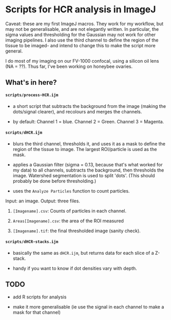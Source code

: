 # Scripts for HCR analysis in ImageJ 

Caveat: these are my first ImageJ macros. They work for my workflow, but may not be generalisable, and are not elegantly written. In particular, the sigma values and thresholding for the Gaussian may not work for other imaging pipelines. I also use the third channel to define the region of the tissue to be imaged- and intend to change this to make the script more general. 

I do most of my imaging on our FV-1000 confocal, using a silicon oil lens (NA = ??). Thus far, I've been working on honeybee ovaries.  

## What's in here? 

#### `scripts/process-HCR.ijm` 

- a short script that subtracts the background from the image (making the dots/signal clearer), and recolours and merges the channels.

- by default: Channel 1 = blue. Channel 2 = Green. Channel 3 = Magenta. 

#### `scripts/dHCR.ijm`

- blurs the third channel, thresholds it, and uses it as a mask to define the region of the tissue to image. The largest ROI/particle is used as the mask. 

- applies a Gaussian filter (sigma = 0.13, because that's what worked for my data) to all channels, subtracts the background, then thresholds the image. Watershed segmentation is used to split 'dots'. (This should probably be done before thresholding.) 

- uses the `Analyze Particles` function to count particles. 

Input: an image. Output: three files. 

1) `[Imagename].csv`: Counts of particles in each channel. 

2) `Areas[Imagename].csv`: the area of the ROI measured

3) `[Imagename].tif`: the final thresholded image (sanity check). 

#### `scripts/dHCR-stacks.ijm` 

- basically the same as `dHCR.ijm`, but returns data for each slice of a Z-stack. 

- handy if you want to know if dot densities vary with depth. 


## TODO

- add R scripts for analysis 

- make it more generalisable (ie use the signal in each channel to make a mask for that channel) 

 
